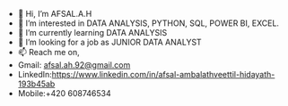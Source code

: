 - 👋 Hi, I’m AFSAL.A.H
- 👀 I’m interested in DATA ANALYSIS, PYTHON, SQL, POWER BI, EXCEL.
- 🌱 I’m currently learning DATA ANALYSIS
- 💞️ I’m looking for a job as JUNIOR DATA ANALYST
- 📫  Reach me on,
- Gmail: afsal.ah.92@gmail.com
- LinkedIn:https://www.linkedin.com/in/afsal-ambalathveettil-hidayath-193b45ab
- Mobile:+420 608746534

<!---
AfsalAH/AfsalAH is a ✨ special ✨ repository because its `README.md` (this file) appears on your GitHub profile.
You can click the Preview link to take a look at your changes.
--->

